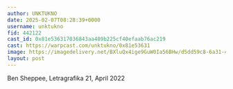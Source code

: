 ```yaml
---
author: UNKTUKNO
date: 2025-02-07T08:28:39+0000
username: unktukno
fid: 442122
cast_id: 0x81e536317036843aa489b225cf40efaab76ac219
cast: https://warpcast.com/unktukno/0x81e53631
image: https://imagedelivery.net/BXluQx4ige9GuW0Ia56BHw/d5dd59c8-6a31-4a77-62c9-48cd552b3700/original
layout: post
---
```

Ben Sheppee, Letragrafika 21, April 2022  

<img src='https://imagedelivery.net/BXluQx4ige9GuW0Ia56BHw/d5dd59c8-6a31-4a77-62c9-48cd552b3700/original' alt='' referrerpolicy='no-referrer'/>